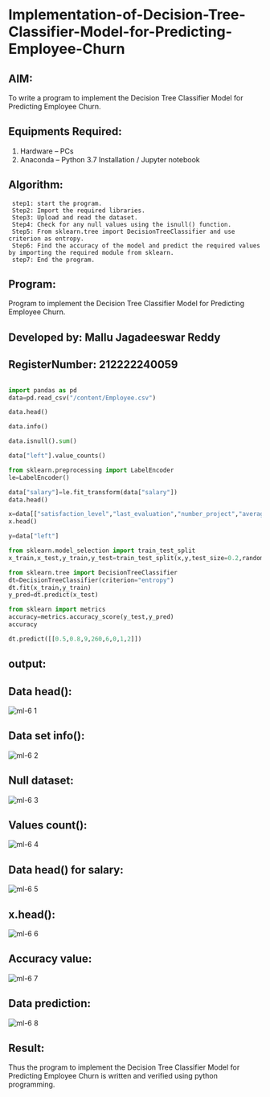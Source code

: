 # Implementation-of-Decision-Tree-Classifier-Model-for-Predicting-Employee-Churn

## AIM:
To write a program to implement the Decision Tree Classifier Model for Predicting Employee Churn.

## Equipments Required:
1. Hardware – PCs
2. Anaconda – Python 3.7 Installation / Jupyter notebook

## Algorithm:
```
 step1: start the program.
 Step2: Import the required libraries.
 Step3: Upload and read the dataset.
 Step4: Check for any null values using the isnull() function.
 Step5: From sklearn.tree import DecisionTreeClassifier and use criterion as entropy.
 Step6: Find the accuracy of the model and predict the required values by importing the required module from sklearn.
 step7: End the program.
```
## Program:
Program to implement the Decision Tree Classifier Model for Predicting Employee Churn.
## Developed by: Mallu Jagadeeswar Reddy
## RegisterNumber: 212222240059  
```python

import pandas as pd
data=pd.read_csv("/content/Employee.csv")

data.head()

data.info()

data.isnull().sum()

data["left"].value_counts()

from sklearn.preprocessing import LabelEncoder
le=LabelEncoder()

data["salary"]=le.fit_transform(data["salary"])
data.head()

x=data[["satisfaction_level","last_evaluation","number_project","average_montly_hours","time_spend_company","Work_accident","promotion_last_5years","salary"]]
x.head()

y=data["left"]

from sklearn.model_selection import train_test_split
x_train,x_test,y_train,y_test=train_test_split(x,y,test_size=0.2,random_state=100)

from sklearn.tree import DecisionTreeClassifier
dt=DecisionTreeClassifier(criterion="entropy")
dt.fit(x_train,y_train)
y_pred=dt.predict(x_test)

from sklearn import metrics
accuracy=metrics.accuracy_score(y_test,y_pred)
accuracy

dt.predict([[0.5,0.8,9,260,6,0,1,2]])
```
## output:

## Data head():


![ml-6 1](https://github.com/jagadeeshreddy561/Implementation-of-Decision-Tree-Classifier-Model-for-Predicting-Employee-Churn/assets/120623104/299785d3-a7c4-4d63-a52c-dc14ed37f7d6)


## Data set info():


![ml-6 2](https://github.com/jagadeeshreddy561/Implementation-of-Decision-Tree-Classifier-Model-for-Predicting-Employee-Churn/assets/120623104/8fdc4d0d-4efe-4f8e-b6d7-03700d768460)



## Null dataset:


![ml-6 3](https://github.com/jagadeeshreddy561/Implementation-of-Decision-Tree-Classifier-Model-for-Predicting-Employee-Churn/assets/120623104/79742369-6260-4d97-95dc-f1abdb3d1078)

## Values count():

![ml-6 4](https://github.com/jagadeeshreddy561/Implementation-of-Decision-Tree-Classifier-Model-for-Predicting-Employee-Churn/assets/120623104/6991be4f-8b2b-47bb-9365-ec31c45496a3)



## Data head() for salary:



![ml-6 5](https://github.com/jagadeeshreddy561/Implementation-of-Decision-Tree-Classifier-Model-for-Predicting-Employee-Churn/assets/120623104/cd86d7e4-83e4-466a-bbaf-4631eb990a04)



## x.head():


![ml-6 6](https://github.com/jagadeeshreddy561/Implementation-of-Decision-Tree-Classifier-Model-for-Predicting-Employee-Churn/assets/120623104/e0ff3127-84f5-4787-80d0-5ed63b38c080)


## Accuracy value:

![ml-6 7](https://github.com/jagadeeshreddy561/Implementation-of-Decision-Tree-Classifier-Model-for-Predicting-Employee-Churn/assets/120623104/4c251b32-0721-4b38-8b56-a2c249bd9bff)



## Data prediction:


![ml-6 8](https://github.com/jagadeeshreddy561/Implementation-of-Decision-Tree-Classifier-Model-for-Predicting-Employee-Churn/assets/120623104/504c5ecb-f63c-4589-8b9a-2d86ba783327)




## Result:
Thus the program to implement the  Decision Tree Classifier Model for Predicting Employee Churn is written and verified using python programming.
